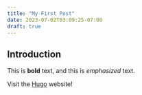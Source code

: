 ```yaml
---
title: "My First Post"
date: 2023-07-02T03:09:25-07:00
draft: true
---
```

## Introduction

This is **bold** text, and this is *emphasized* text.

Visit the [Hugo](https://gohugo.io) website!
